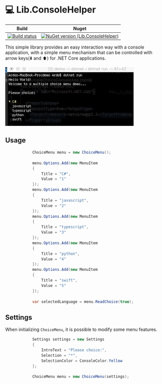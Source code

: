 # :computer: Lib.ConsoleHelper


| Build  | Nuget |
| ------------- | ------------- |
| [![Build status](https://miyop.visualstudio.com/Lib/_apis/build/status/Lib-ConsoleHelper)](https://miyop.visualstudio.com/Lib/_build/latest?definitionId=4) | [![NuGet version (Lib.ConsoleHelper)](https://img.shields.io/nuget/v/Lib.ConsoleHelper.svg)](https://www.nuget.org/packages/Lib.ConsoleHelper/)  |


This simple library provides an easy interaction way with a console application, with a simple menu mechanism that can be controlled with arrow keys(:arrow_down: and :arrow_up:) for .NET Core applications.

![Menu](https://github.com/ardacetinkaya/Lib.ConsoleHelper/blob/master/images/menu.gif)


## Usage ##

```csharp
            ChoiceMenu menu = new ChoiceMenu();

            menu.Options.Add(new MenuItem
            {
                Title = "C#",
                Value = "1"
            });
            menu.Options.Add(new MenuItem
            {
                Title = "javascript",
                Value = "2"
            });
            menu.Options.Add(new MenuItem
            {
                Title = "typescript",
                Value = "3"
            });
            menu.Options.Add(new MenuItem
            {
                Title = "python",
                Value = "4"
            });
            menu.Options.Add(new MenuItem
            {
                Title = "swift",
                Value = "5"
            });

            var selectedLanguage = menu.ReadChoice(true);
```

## Settings ##

When initializing ```ChoiceMenu```, it is possible to modify some menu features.

```csharp
            Settings settings = new Settings
            {
                IntroText = "Please choice:",
                Selection = "*",
                SelectionColor = ConsoleColor.Yellow
            };

            ChoiceMenu menu = new ChoiceMenu(settings);
```
